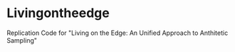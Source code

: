 # Livingontheedge
Replication Code for "Living on the Edge: An Unified Approach to Anthitetic Sampling"

